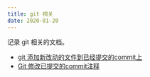 ```yaml
---
title: git 相关
date: 2020-01-20
---
```


记录 git 相关的文档。

- [git 添加新改动的文件到已经提交的commit上](https://www.jianshu.com/p/26dcde1063b6)
- [Git 修改已提交的commit注释](https://www.jianshu.com/p/098d85a58bf1)